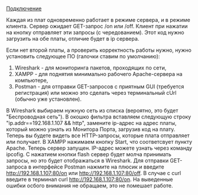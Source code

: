 [Подключение](/sources/1_2.jpg)

Каждая из плат одновременно работает в режиме сервера, и в режиме клиента.
Сервер ожидает GET-запрос /on или /off. Клиент при нажатии на кнопку отправляет эти запросы (с чередованием).
Этот код нужно загрузить на обе платы, отличие будет в ip сервера.

Если нет второй платы, а проверить корректность работы нужно, нужно установить следующее ПО (галочки ставим по умолчанию):
1) Wireshark - для мониторинга пакетов, проходящих по сети,
2) XAMPP - для поднятия минимально рабочего Apache-сервера на компьютере,
3) Postman - для отправки GET-запросов с приятным GUI (требуется регистрация) или можно это сделать через терминальный cUrl (обычно уже установлен).

В Wireshark выбираем нужную сеть из списка (вероятно, это будет "Беспроводная сеть").
В окошко фильтра вставляем следующую строку "ip.addr==192.168.1.107 && http", замените ip-адрес на адрес платы, который можно узнать из Монитора Порта, загрузив код на плату. Теперь вы будете видеть все HTTP-запросы, которые плата отправляет или получает.
В XAMPP нажимаем кнопку Start, что соответсвует пункту Apache. Теперь сервер запущен. IP-адрес можете узнать через команду ipcofig. С нажатием кнопки flash сервер будет молча принимать запросы, но это будет отображаться в Wireshark.
Для отправки GET-запроса в интерфейсе Postman нажмите на плюсик и введите http://192.168.1.107:80/on или http://192.168.1.107:80/off.
В случае с curl введите в терминал curl http://192.168.1.107:80/on. На выведенные ошибки осбого внимания не обращаем, это не помешает работе.